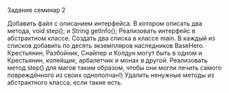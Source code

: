 Задание семинар 2

Добавить файл с описанием интерфейса. В котором описать два метода, void step(); и String getInfo(); 
Реализовать интерфейс в абстрактном классе. Создать два списка в классе main. 
В каждый из списков добавить по десять экземпляров наследников BaseHero. 
Крестьянин, Разбойник, Снайпер и Колдун могут быть в одном и 
Крестьянин, копейщик, арбалетчик и монах в другой. 
Реализовать метод step() для магов таким образом, чтобы они могли лечить самого повреждённого из своих однополчан!) 
Удалить ненужные методы из абстрактного класса, если такие есть.